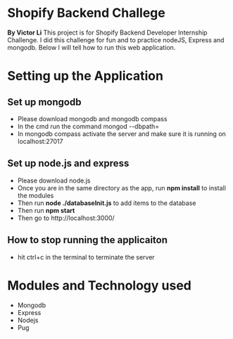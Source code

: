 # Shopify Backend Challege
**By Victor Li**
This project is for Shopify Backend Developer Internship Challenge. I did this challenge for fun and to practice nodeJS, Express and mongodb. Below I will tell how to run this web application.
# Setting up the Application
## Set up mongodb
  - Please download mongodb and mongodb compass
  - In the cmd run the command mongod --dbpath=<abs path to the database>
  - In mongodb compass activate the server and make sure it is running on localhost:27017
## Set up node.js and express
  - Please download node.js
  - Once you are in the same directory as the app, run **npm install** to install the modules
  - Then run **node ./databaseInit.js** to add items to the database
  - Then run **npm start**
  - Then go to http://localhost:3000/ 
## How to stop running the applicaiton
  - hit ctrl+c in the terminal to terminate the server
  
# Modules and Technology used
  - Mongodb
  - Express
  - Nodejs
  - Pug
